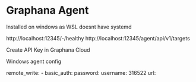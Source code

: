 # Graphana Agent

Installed on windows as WSL doesnt have systemd

http://localhost:12345/-/healthy
http://localhost:12345/agent/api/v1/targets

Create API Key in Graphana Cloud

Windows agent config

  remote_write:
    - basic_auth:
        password: <API Key>
        username: 316522
      url: <Cloud URL>
